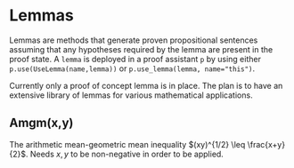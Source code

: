 # Lemmas

Lemmas are methods that generate proven propositional sentences assuming that any hypotheses required by the lemma are present in the proof state.  A `lemma` is deployed in a proof assistant `p` by using either `p.use(UseLemma(name,lemma))` or `p.use_lemma(lemma, name="this")`.

Currently only a proof of concept lemma is in place.  The plan is to have an extensive library of lemmas for various mathematical applications.

## Amgm(x,y)

The arithmetic mean-geometric mean inequality $(xy)^{1/2} \leq \frac{x+y}{2}$.  Needs $x,y$ to be non-negative in order to be applied.